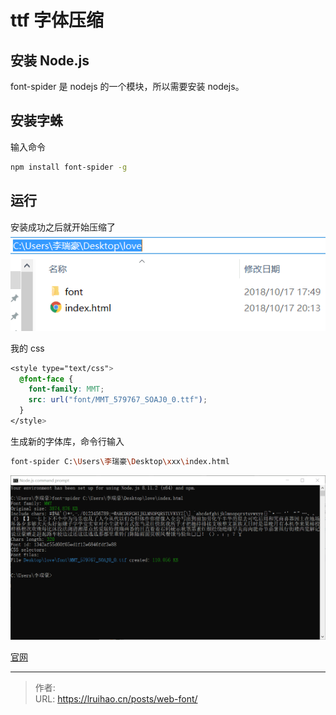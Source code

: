 # ttf 字体压缩


## 安装 Node.js

font-spider 是 nodejs 的一个模块，所以需要安装 nodejs。

## 安装字蛛

输入命令

```bash
npm install font-spider -g
```

## 运行

安装成功之后就开始压缩了
![文件结构](images/menu.png)

我的 css

```css
<style type="text/css">
  @font-face {
    font-family: MMT;
    src: url("font/MMT_579767_SOAJ0_0.ttf");
  }
</style>
```

生成新的字体库，命令行输入

```bash
font-spider C:\Users\李瑞豪\Desktop\xxx\index.html
```

![执行结果](images/jieguo.png)

[官网](http://font-spider.org)


---

> 作者:   
> URL: https://lruihao.cn/posts/web-font/  

